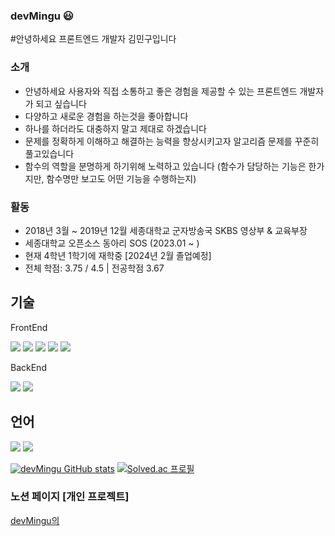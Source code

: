 ### devMingu 😃

#안녕하세요 프론트엔드 개발자 김민구입니다

### 소개

- 안녕하세요 사용자와 직접 소통하고 좋은 경험을 제공할 수 있는 프론트엔드 개발자가 되고 싶습니다
- 다양하고 새로운 경험을 하는것을 좋아합니다
- 하나를 하더라도 대충하지 말고 제대로 하겠습니다
- 문제를 정확하게 이해하고 해결하는 능력을 향상시키고자 알고리즘 문제를 꾸준히 풀고있습니다
- 함수의 역할을 분명하게 하기위해 노력하고 있습니다 (함수가 담당하는 기능은 한가지만, 함수명만 보고도 어떤 기능을 수행하는지) 

### 활동

- 2018년 3월 ~ 2019년 12월 세종대학교 군자방송국 SKBS 영상부 & 교육부장
- 세종대학교 오픈소스 동아리 SOS (2023.01 ~ )
- 현재 4학년 1학기에 재학중 [2024년 2월 졸업예정]
- 전체 학점: 3.75 / 4.5 | 전공학점 3.67

## 기술

FrontEnd

<img src="https://img.shields.io/badge/HTML5-E34F26?style=for-the-badge&logo=HTML5&logoColor=white"> <img src="https://img.shields.io/badge/JavaScript-F7DF1E?style=for-the-badge&logo=JavaScript&logoColor=white"> <img src="https://img.shields.io/badge/React-61DAFB?style=for-the-badge&logo=React&logoColor=white"> <img src="https://img.shields.io/badge/Redux-764ABC?style=for-the-badge&logo=Redux&logoColor=white"> <img src="https://img.shields.io/badge/styled-components-DB7093?style=for-the-badge&logo=styled-components&logoColor=white">

BackEnd

<img src="https://img.shields.io/badge/Node.js-339933?style=for-the-badge&logo=Node.js&logoColor=white"> <img src="https://img.shields.io/badge/Express-000000?style=for-the-badge&logo=Express&logoColor=white">

## 언어

<img src="https://img.shields.io/badge/JavaScript-F7DF1E?style=for-the-badge&logo=JavaScript&logoColor=white"> <img src="https://img.shields.io/badge/Python-3776AB?style=for-the-badge&logo=Python&logoColor=white">

[![devMingu GitHub stats](https://github-readme-stats.vercel.app/api?username=devMingu)](https://github.com/devMingu/github-readme-stats)
[![Solved.ac
프로필](http://mazassumnida.wtf/api/generate_badge?boj=rooster100)](https://solved.ac/rooster100)

### 노션 페이지 [개인 프로젝트]
<a href="https://puzzling-meadowlark-baf.notion.site/c9acacd41f8b49f891c20982ac2d977a">devMingu의 </a>
